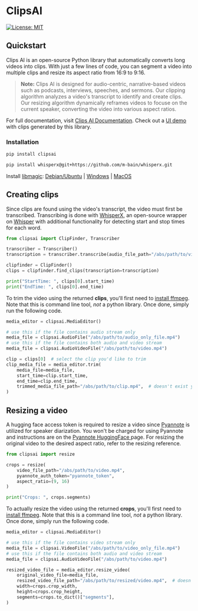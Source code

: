 # ClipsAI

<!-- [![PyPI version](https://badge.fury.io/py/project-name.svg)](https://badge.fury.io/py/project-name) -->
[![License: MIT](https://img.shields.io/badge/License-MIT-yellow.svg)](https://opensource.org/licenses/MIT)


## Quickstart

Clips AI is an open-source Python library that automatically converts long videos into
clips. With just a few lines of code, you can segment a video into multiple clips and
resize its aspect ratio from 16:9 to 9:16.

> **Note:** Clips AI is designed for audio-centric, narrative-based videos such as podcasts, interviews, speeches, and sermons. Our clipping algorithm analyzes a video's transcript to identify and create clips. Our resizing algorithm dynamically reframes videos to focuse on the current speaker, converting the video into various aspect ratios.

For full documentation, visit [Clips AI Documentation](https://clipsai.com).
Check out a [UI demo](https://demo.clipsai.com) with clips generated by this library.

### Installation

```bash
pip install clipsai
```

```bash
pip install whisperx@git+https://github.com/m-bain/whisperx.git
```

Install [libmagic](https://man7.org/linux/man-pages/man3/libmagic.3.html): [Debian/Ubuntu](https://github.com/ahupp/python-magic?tab=readme-ov-file#debianubuntu) | [Windows](https://github.com/ahupp/python-magic?tab=readme-ov-file#windows) | [MacOS](https://github.com/ahupp/python-magic?tab=readme-ov-file#osx)

## Creating clips

Since clips are found using the video's transcript, the video must first be transcribed. Transcribing is done with [WhisperX](https://github.com/m-bain/whisperX), an open-source wrapper on [Whisper](https://github.com/openai/whisper) with additional functionality for detecting start and stop times for each word.

```python
from clipsai import ClipFinder, Transcriber

transcriber = Transcriber()
transcription = transcriber.transcribe(audio_file_path="/abs/path/to/video.mp4")

clipfinder = ClipFinder()
clips = clipfinder.find_clips(transcription=transcription)

print("StartTime: ", clips[0].start_time)
print("EndTime: ", clips[0].end_time)
```

To trim the video using the returned **clips**, you'll first need to [install ffmpeg](https://github.com/kkroening/ffmpeg-python/tree/master?tab=readme-ov-file#installing-ffmpeg). Note that this is command line tool, *not* a python library. Once done, simply run the following code.

```python
media_editor = clipsai.MediaEditor()

# use this if the file contains audio stream only
media_file = clipsai.AudioFile("/abs/path/to/audio_only_file.mp4")
# use this if the file contains both audio and video stream
media_file = clipsai.AudioVideoFile("/abs/path/to/video.mp4")

clip = clips[0]  # select the clip you'd like to trim
clip_media_file = media_editor.trim(
    media_file=media_file,
    start_time=clip.start_time,
    end_time=clip.end_time,
    trimmed_media_file_path="/abs/path/to/clip.mp4",  # doesn't exist yet
)
```


## Resizing a video

A hugging face access token is required to resize a video since [Pyannote](https://github.com/pyannote/pyannote-audio) is utilized for speaker diarization. You won't be charged for using Pyannote and instructions are on the [Pyannote HuggingFace ](https://huggingface.co/pyannote/speaker-diarization-3.0#requirements) page. For resizing the original video to the desired aspect ratio, refer to the resizing reference.


```python
from clipsai import resize

crops = resize(
    video_file_path="/abs/path/to/video.mp4",
    pyannote_auth_token="pyannote_token",
    aspect_ratio=(9, 16)
)

print("Crops: ", crops.segments)
```

To actually resize the video using the returned **crops**, you'll first need to [install ffmpeg](https://github.com/kkroening/ffmpeg-python/tree/master?tab=readme-ov-file#installing-ffmpeg). Note that this is a command line tool, *not* a python library. Once done, simply run the following code.

```python
media_editor = clipsai.MediaEditor()

# use this if the file contains video stream only
media_file = clipsai.VideoFile("/abs/path/to/video_only_file.mp4")
# use this if the file contains both audio and video stream
media_file = clipsai.AudioVideoFile("/abs/path/to/video.mp4")

resized_video_file = media_editor.resize_video(
    original_video_file=media_file,
    resized_video_file_path="/abs/path/to/resized/video.mp4",  # doesn't exist yet
    width=crops.crop_width,
    height=crops.crop_height,
    segments=crops.to_dict()["segments"],
)
```
